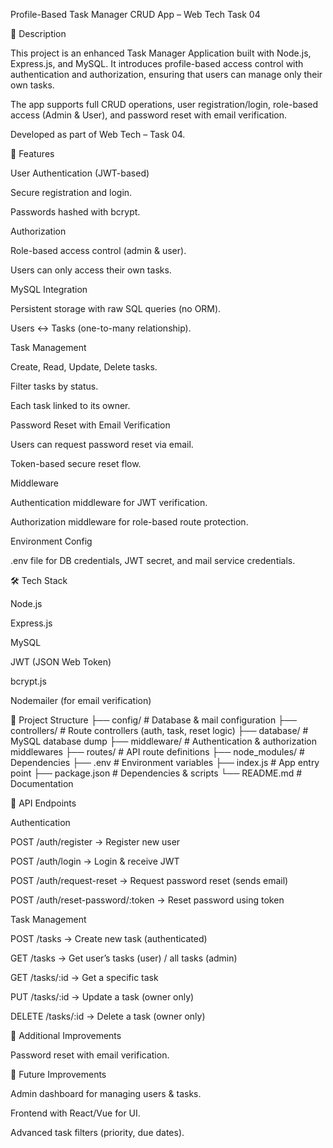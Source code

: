 Profile-Based Task Manager CRUD App – Web Tech Task 04

📌 Description

This project is an enhanced Task Manager Application built with Node.js, Express.js, and MySQL.
It introduces profile-based access control with authentication and authorization, ensuring that users can manage only their own tasks.

The app supports full CRUD operations, user registration/login, role-based access (Admin & User), and password reset with email verification.

Developed as part of Web Tech – Task 04.

🚀 Features

User Authentication (JWT-based)

Secure registration and login.

Passwords hashed with bcrypt.

Authorization

Role-based access control (admin & user).

Users can only access their own tasks.

MySQL Integration

Persistent storage with raw SQL queries (no ORM).

Users ↔ Tasks (one-to-many relationship).

Task Management

Create, Read, Update, Delete tasks.

Filter tasks by status.

Each task linked to its owner.

Password Reset with Email Verification 

Users can request password reset via email.

Token-based secure reset flow.

Middleware

Authentication middleware for JWT verification.

Authorization middleware for role-based route protection.

Environment Config

.env file for DB credentials, JWT secret, and mail service credentials.

🛠️ Tech Stack

Node.js

Express.js

MySQL

JWT (JSON Web Token)

bcrypt.js

Nodemailer (for email verification)

📂 Project Structure
├── config/          # Database & mail configuration
├── controllers/     # Route controllers (auth, task, reset logic)
├── database/        # MySQL database dump
├── middleware/      # Authentication & authorization middlewares
├── routes/          # API route definitions
├── node_modules/    # Dependencies
├── .env             # Environment variables
├── index.js         # App entry point
├── package.json     # Dependencies & scripts
└── README.md        # Documentation

🔑 API Endpoints

Authentication


POST /auth/register → Register new user

POST /auth/login → Login & receive JWT

POST /auth/request-reset → Request password reset (sends email)

POST /auth/reset-password/:token → Reset password using token

Task Management


POST /tasks → Create new task (authenticated)

GET /tasks → Get user’s tasks (user) / all tasks (admin)

GET /tasks/:id → Get a specific task

PUT /tasks/:id → Update a task (owner only)

DELETE /tasks/:id → Delete a task (owner only)

📌 Additional Improvements

Password reset with email verification.


📌 Future Improvements

Admin dashboard for managing users & tasks.

Frontend with React/Vue for UI.

Advanced task filters (priority, due dates).
